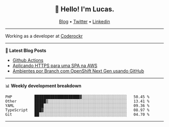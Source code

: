 <h2 align="center">👋 Hello! I'm Lucas.</h2>
<p align="center">
  <a href="https://www.lucassabreu.net.br/">Blog</a> •
  <a href="https://twitter.com/lucassabreu">Twitter</a> •
  <a href="https://www.linkedin.com/in/lucassantosabreu/">Linkedin</a>
</p>

---

Working as a developer at [Coderockr](https://github.com/Coderockr)

---

**📝 Latest Blog Posts**

<!-- BLOG-POST-LIST:START -->
- [Github Actions](https://www.lucassabreu.net.br/post/github-actions/)
- [Aplicando HTTPS para uma SPA na AWS](https://www.lucassabreu.net.br/post/aplicando-https-para-uma-spa-na-aws/)
- [Ambientes por Branch com OpenShift Next Gen usando GitHub](https://www.lucassabreu.net.br/post/ambientes-por-branch-com-openshift-next-gen-usando-github/)
<!-- BLOG-POST-LIST:END -->

---

📊 **Weekly development breakdown**
<!--START_SECTION:waka-->
```text
PHP          ████████████████████▓░░░░░░░░░░░░░░░░░░░░   50.45 % 
Other        █████▒░░░░░░░░░░░░░░░░░░░░░░░░░░░░░░░░░░░   13.41 % 
YAML         ████░░░░░░░░░░░░░░░░░░░░░░░░░░░░░░░░░░░░░   09.36 % 
TypeScript   ███▓░░░░░░░░░░░░░░░░░░░░░░░░░░░░░░░░░░░░░   08.97 % 
Git          ██░░░░░░░░░░░░░░░░░░░░░░░░░░░░░░░░░░░░░░░   04.70 % 
```
<!--END_SECTION:waka-->

---
